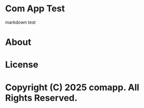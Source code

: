 # Com App Test
markdown test

# About

# License

# Copyright (C) 2025 comapp. All Rights Reserved.
